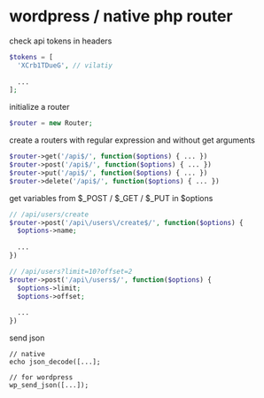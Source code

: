 # wordpress / native php router

check api tokens in headers
```php
$tokens = [
  'XCrb1TDueG', // vilatiy
  
  ...
];
```

initialize a router

```php
$router = new Router;
```

create a routers with regular expression and without get arguments
```php
$router->get('/api$/', function($options) { ... })
$router->post('/api$/', function($options) { ... })
$router->put('/api$/', function($options) { ... })
$router->delete('/api$/', function($options) { ... })
```

get variables from $_POST / $_GET / $_PUT in $options

```php
// /api/users/create
$router->post('/api\/users\/create$/', function($options) {
  $options->name;
  
  ...
})
```

```php
// /api/users?limit=10?offset=2
$router->post('/api\/users$/', function($options) {
  $options->limit;
  $options->offset;
  
  ...
})
```

send json
```
// native
echo json_decode([...];

// for wordpress
wp_send_json([...]);
```

